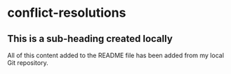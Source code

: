 # conflict-resolutions

## This is a sub-heading created locally

All of this content added to the README file has been added from my local Git repository.
